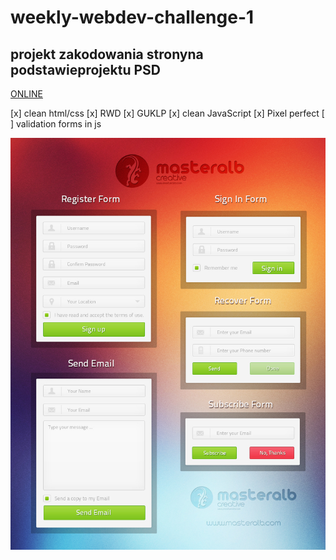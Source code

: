 # weekly-webdev-challenge-1
## projekt zakodowania stronyna podstawieprojektu PSD
[ONLINE](https://michalwr88.github.io/weekly-webdev-challenge-1)

[x] clean html/css 
[x] RWD
[x] GUKLP
[x] clean JavaScript
[x] Pixel perfect
[ ] validation forms in js

 
![source jpg](/source/1.jpg)
